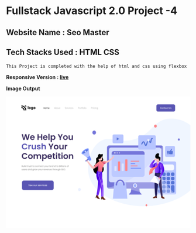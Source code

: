 # Fullstack Javascript 2.0 Project -4

## Website Name : Seo Master
## Tech Stacks Used : HTML CSS

```text
This Project is completed with the help of html and css using flexbox

```
**Responsive Version : [live](https://seomaster-proj-4.netlify.app/)**

**Image Output**

![output](./Output%20Image.png)
